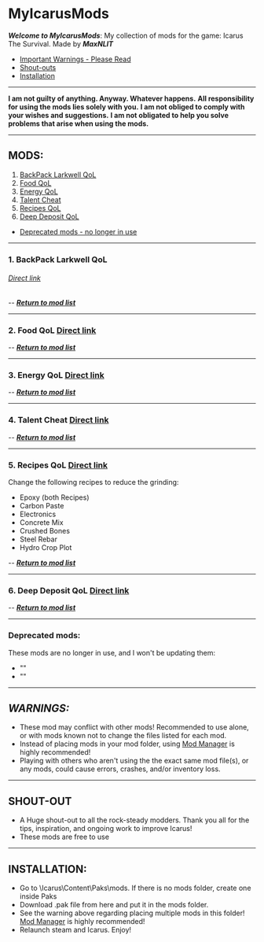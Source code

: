 # MyIcarusMods
*__Welcome to MyIcarusMods__*: My collection of mods for the game: Icarus The Survival. Made by *__MaxNLIT__*

* [Important Warnings - Please Read](#warnings)
* [Shout-outs](#shouts)
* [Installation](#install)

---

**I am not guilty of anything. Anyway. Whatever happens.**
**All responsibility for using the mods lies solely with you.**
**I am not obliged to comply with your wishes and suggestions.**
**I am not obligated to help you solve problems that arise when using the mods.**

---


## <a name="modlist">MODS:</a>

1. [BackPack Larkwell QoL](#1)
2. [Food QoL](#2)
3. [Energy QoL](#3)
4. [Talent Cheat](#4)
5. [Recipes QoL](#5)
6. [Deep Deposit QoL](#6)

* [Deprecated mods - no longer in use](#99)

---

### 1. <a name="1">__BackPack Larkwell QoL__</a>

###### [Direct link](https://github.com/MaxNLIT/MyIcarusMods/tree/main/BackPackLarkwell_QoL)
-- [*__Return to mod list__*](#modlist)

---

### 2. <a name="2">__Food QoL__</a> [Direct link](https://bit.ly/CKDsupersuits)

-- [*__Return to mod list__*](#modlist)

---

### 3. <a name="3">__Energy QoL__</a> [Direct link](https://bit.ly/CKDsupersuits)

-- [*__Return to mod list__*](#modlist)

---

### 4. <a name="4">__Talent Cheat__</a> [Direct link](https://bit.ly/CKDsupersuits)

-- [*__Return to mod list__*](#modlist)

---

### 5. <a name="5">__Recipes QoL__</a> [Direct link](https://github.com/MaxNLIT/MyIcarusMods/tree/main/Recipes_QoL)

Change the following recipes to reduce the grinding:
* Epoxy (both Recipes)
* Carbon Paste
* Electronics
* Concrete Mix
* Crushed Bones
* Steel Rebar
* Hydro Crop Plot

-- [*__Return to mod list__*](#modlist)

---

### 6. <a name="6">__Deep Deposit QoL__</a> [Direct link](https://bit.ly/CKDsupersuits)

-- [*__Return to mod list__*](#modlist)

---

### <a name="99">__Deprecated mods:__</a>

These mods are no longer in use, and I won't be updating them:
* ""
* "" 

---


## <a name="warnings">*__WARNINGS:__*</a>

* These mod may conflict with other mods! Recommended to use alone, or with mods known not to change the files listed for each mod.
* Instead of placing mods in your mod folder, using [Mod Manager](https://github.com/Jimk72/Icarus_Software) is highly recommended!
* Playing with others who aren't using the the exact same mod file(s), or any mods, could cause errors, crashes, and/or inventory loss.

---

## <a name="shouts">__SHOUT-OUT__</a> 

* A Huge shout-out to all the rock-steady modders. Thank you all for the tips, inspiration, and ongoing work to improve Icarus!
* These mods are free to use

---

## <a name="install">__INSTALLATION:__</a>

* Go to \Icarus\Content\Paks\mods. If there is no mods folder, create one inside Paks
* Download .pak file from here and put it in the mods folder.
* See the warning above regarding placing multiple mods in this folder! [Mod Manager](https://github.com/Jimk72/Icarus_Software) is highly recommended! 
* Relaunch steam and Icarus. Enjoy!
